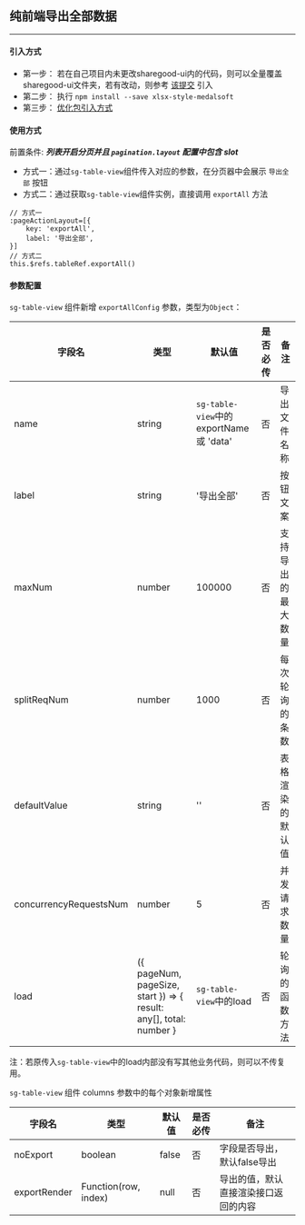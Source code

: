 ## 纯前端导出全部数据
---------------------------------------

#### 引入方式
- 第一步： 若在自己项目内未更改sharegood-ui内的代码，则可以全量覆盖sharegood-ui文件夹，若有改动，则参考 [该提交](http://gitlab.icinfo.co/fed/vue-template-admin/-/merge_requests/74/diffs?commit_id=efb09652d6ef95beb69281f25e32e17e83134f5a) 引入
- 第二步： 执行 `npm install --save xlsx-style-medalsoft`
- 第三步： [优化包引入方式](http://gitlab.icinfo.co/fed/vue-template-admin/-/merge_requests/78)


#### 使用方式

  前置条件: ***列表开启分页并且 `pagination.layout` 配置中包含 slot***

- 方式一：通过`sg-table-view`组件传入对应的参数，在分页器中会展示 `导出全部` 按钮
- 方式二：通过获取`sg-table-view`组件实例，直接调用 `exportAll` 方法
```
// 方式一
:pageActionLayout=[{
    key: 'exportAll',
    label: '导出全部',
}]
// 方式二
this.$refs.tableRef.exportAll()
```

#### 参数配置

`sg-table-view` 组件新增 `exportAllConfig` 参数，类型为`Object`：

|  字段名   | 类型  |  默认值   | 是否必传  | 备注  |
|  ----  | ----  |  ----  | ----  | ----  |
| name  | string |  `sg-table-view`中的exportName 或 'data'  | 否  | 导出文件名称  |
| label  | string |  '导出全部'  | 否  | 按钮文案  |
| maxNum  | number |  100000  | 否  | 支持导出的最大数量  |
| splitReqNum  | number |  1000  | 否  | 每次轮询的条数  |
| defaultValue  | string |  ''  | 否  | 表格渲染的默认值  |
| concurrencyRequestsNum  | number |  5  | 否  | 并发请求数量  |
| load  | ({ pageNum, pageSize, start }) => { result: any[], total: number } |  `sg-table-view`中的load  | 否  | 轮询的函数方法  |

注：若原传入`sg-table-view`中的load内部没有写其他业务代码，则可以不传复用。

`sg-table-view` 组件 columns 参数中的每个对象新增属性

|  字段名   | 类型  |  默认值   | 是否必传  | 备注  |
|  ----  | ----  |  ----  | ----  | ----  |
| noExport  | boolean |  false  | 否  | 字段是否导出，默认false导出  |
| exportRender  | Function(row, index) |  null  | 否  | 导出的值，默认直接渲染接口返回的内容  |